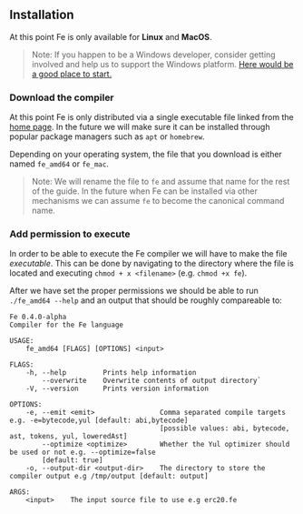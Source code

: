 ## Installation

At this point Fe is only available for **Linux** and **MacOS**.

> Note: If you happen to be a Windows developer, consider getting involved
> and help us to support the Windows platform. [Here would be a good place to start.](https://github.com/ethereum/fe/issues/62)

### Download the compiler

At this point Fe is only distributed via a single executable file linked from the [home page](../../). In the future we will make sure it can be installed through popular package managers such as `apt` or `homebrew`.

Depending on your operating system, the file that you download is either named `fe_amd64` or `fe_mac`.

> Note: We will rename the file to `fe` and assume that name for the rest of the guide. In the future when Fe can be installed via other mechanisms we can assume `fe` to become the canonical command name.

### Add permission to execute

In order to be able to execute the Fe compiler we will have to make the file *executable*. This can be done by navigating to the directory where the file is located and executing `chmod + x <filename>` (e.g. `chmod +x fe`).

After we have set the proper permissions we should be able to run `./fe_amd64 --help` and an output that should be roughly compareable to:

```
Fe 0.4.0-alpha
Compiler for the Fe language

USAGE:
    fe_amd64 [FLAGS] [OPTIONS] <input>

FLAGS:
    -h, --help         Prints help information
        --overwrite    Overwrite contents of output directory`
    -V, --version      Prints version information

OPTIONS:
    -e, --emit <emit>                Comma separated compile targets e.g. -e=bytecode,yul [default: abi,bytecode]
                                     [possible values: abi, bytecode, ast, tokens, yul, loweredAst]
        --optimize <optimize>        Whether the Yul optimizer should be used or not e.g. --optimize=false
        [default: true]
    -o, --output-dir <output-dir>    The directory to store the compiler output e.g /tmp/output [default: output]

ARGS:
    <input>    The input source file to use e.g erc20.fe
```